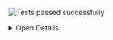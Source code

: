 ![Tests passed successfully](https://img.shields.io/badge/tests-67%20passed%2C%2012%20skipped-success)

<details><summary>Open Details</summary>
<p>

## ✅ <a id='user-content-r0' href='#r0'>fixtures/external/SilentNotes.trx</a>
|Total|Passed|Failed|Skipped|Time|
|---:|---:|---:|---:|---:|
|79|67✔️|-|12✖️|1s|

<details><summary>Open Suit Details</summary>
<p>
|Test suite|Passed|Failed|Skipped|Time|
|:---|---:|---:|---:|---:|
|[VanillaCloudStorageClientTest.CloudStorageCredentialsTest](#r0s0)|6✔️|-|-|30ms|
|[VanillaCloudStorageClientTest.CloudStorageProviders.DropboxCloudStorageClientTest](#r0s1)|2✔️|-|3✖️|101ms|
|[VanillaCloudStorageClientTest.CloudStorageProviders.FtpCloudStorageClientTest](#r0s2)|4✔️|-|3✖️|166ms|
|[VanillaCloudStorageClientTest.CloudStorageProviders.GmxCloudStorageClientTest](#r0s3)|2✔️|-|-|7ms|
|[VanillaCloudStorageClientTest.CloudStorageProviders.GoogleCloudStorageClientTest](#r0s4)|1✔️|-|3✖️|40ms|
|[VanillaCloudStorageClientTest.CloudStorageProviders.OnedriveCloudStorageClientTest](#r0s5)|1✔️|-|3✖️|15ms|
|[VanillaCloudStorageClientTest.CloudStorageProviders.WebdavCloudStorageClientTest](#r0s6)|5✔️|-|-|16ms|
|[VanillaCloudStorageClientTest.CloudStorageTokenTest](#r0s7)|9✔️|-|-|0ms|
|[VanillaCloudStorageClientTest.OAuth2.AuthorizationResponseErrorTest](#r0s8)|3✔️|-|-|3ms|
|[VanillaCloudStorageClientTest.OAuth2.OAuth2UtilsTest](#r0s9)|9✔️|-|-|12ms|
|[VanillaCloudStorageClientTest.OAuth2CloudStorageClientTest](#r0s10)|5✔️|-|-|13ms|
|[VanillaCloudStorageClientTest.SecureStringExtensionsTest](#r0s11)|7✔️|-|-|0ms|
|[VanillaCloudStorageClientTest.SerializeableCloudStorageCredentialsTest](#r0s12)|13✔️|-|-|43ms|

</p>
</details>


<details><summary>Open Tests Detail</summary>
<p>

#### ✔️ <a id='user-content-r0s0' href='#r0s0'>VanillaCloudStorageClientTest.CloudStorageCredentialsTest</a>
```
✅ AreEqualWorksWithDifferentPassword
✅ AreEqualWorksWithSameContent
✅ CorrectlyConvertsSecureStringToString
✅ CorrectlyConvertsStringToSecureString
✅ ValidateAcceptsValidCredentials
✅ ValidateRejectsInvalidCredentials
```
### ✔️ <a id="user-content-r0s1" href="#r0s1">VanillaCloudStorageClientTest.CloudStorageProviders.DropboxCloudStorageClientTest</a>
```
✅ FileLifecycleWorks
⚪ ReallyDoFetchToken
⚪ ReallyDoOpenAuthorizationPageInBrowser
⚪ ReallyDoRefreshToken
✅ ThrowsAccessDeniedExceptionWithInvalidToken
```
### ✔️ <a id="user-content-r0s2" href="#r0s2">VanillaCloudStorageClientTest.CloudStorageProviders.FtpCloudStorageClientTest</a>
```
✅ FileLifecycleWorks
✅ SanitizeCredentials_ChangesInvalidPrefix
✅ SecureSslConnectionWorks
✅ ThrowsWithHttpInsteadOfFtp
⚪ ThrowsWithInvalidPassword
⚪ ThrowsWithInvalidUrl
⚪ ThrowsWithInvalidUsername
```
### ✔️ <a id="user-content-r0s3" href="#r0s3">VanillaCloudStorageClientTest.CloudStorageProviders.GmxCloudStorageClientTest</a>
```
✅ ChoosesCorrectUrlForGmxComEmail
✅ ChoosesCorrectUrlForGmxNetEmail
```
### ✔️ <a id="user-content-r0s4" href="#r0s4">VanillaCloudStorageClientTest.CloudStorageProviders.GoogleCloudStorageClientTest</a>
```
✅ FileLifecycleWorks
⚪ ReallyDoFetchToken
⚪ ReallyDoOpenAuthorizationPageInBrowser
⚪ ReallyDoRefreshToken
```
### ✔️ <a id="user-content-r0s5" href="#r0s5">VanillaCloudStorageClientTest.CloudStorageProviders.OnedriveCloudStorageClientTest</a>
```
✅ FileLifecycleWorks
⚪ ReallyDoFetchToken
⚪ ReallyDoOpenAuthorizationPageInBrowser
⚪ ReallyDoRefreshToken
```
### ✔️ <a id="user-content-r0s6" href="#r0s6">VanillaCloudStorageClientTest.CloudStorageProviders.WebdavCloudStorageClientTest</a>
```
✅ FileLifecycleWorks
✅ ParseGmxWebdavResponseCorrectly
✅ ParseStratoWebdavResponseCorrectly
✅ ThrowsWithInvalidPath
✅ ThrowsWithInvalidUsername
```
### ✔️ <a id="user-content-r0s7" href="#r0s7">VanillaCloudStorageClientTest.CloudStorageTokenTest</a>
```
✅ AreEqualWorksWithNullDate
✅ AreEqualWorksWithSameContent
✅ NeedsRefreshReturnsFalseForTokenFlow
✅ NeedsRefreshReturnsFalseIfNotExpired
✅ NeedsRefreshReturnsTrueIfExpired
✅ NeedsRefreshReturnsTrueIfNoExpirationDate
✅ SetExpiryDateBySecondsWorks
✅ SetExpiryDateBySecondsWorksWithNull
✅ SetExpiryDateBySecondsWorksWithVeryShortPeriod
```
### ✔️ <a id="user-content-r0s8" href="#r0s8">VanillaCloudStorageClientTest.OAuth2.AuthorizationResponseErrorTest</a>
```
✅ ParsesAllErrorCodesCorrectly
✅ ParsesNullErrorCodeCorrectly
✅ ParsesUnknownErrorCodeCorrectly
```
### ✔️ <a id="user-content-r0s9" href="#r0s9">VanillaCloudStorageClientTest.OAuth2.OAuth2UtilsTest</a>
```
✅ BuildAuthorizationRequestUrlEscapesParameters
✅ BuildAuthorizationRequestUrlLeavesOutOptionalParameters
✅ BuildAuthorizationRequestUrlThrowsWithMissingRedirectUrlForTokenFlow
✅ BuildAuthorizationRequestUrlUsesAllParameters
✅ BuildAuthorizationRequestUrlUsesCodeVerifier
✅ ParseRealWorldDropboxRejectResponse
✅ ParseRealWorldDropboxSuccessResponse
✅ ParseRealWorldGoogleRejectResponse
✅ ParseRealWorldGoogleSuccessResponse
```
### ✔️ <a id="user-content-r0s10" href="#r0s10">VanillaCloudStorageClientTest.OAuth2CloudStorageClientTest</a>
```
✅ BuildOAuth2AuthorizationRequestUrlWorks
✅ FetchTokenCanInterpretGoogleResponse
✅ FetchTokenReturnsNullForDeniedAccess
✅ FetchTokenThrowsWithWrongState
✅ RefreshTokenCanInterpretGoogleResponse
```
### ✔️ <a id="user-content-r0s11" href="#r0s11">VanillaCloudStorageClientTest.SecureStringExtensionsTest</a>
```
✅ AreEqualsWorksCorrectly
✅ CorrectlyConvertsSecureStringToString
✅ CorrectlyConvertsSecureStringToUnicodeBytes
✅ CorrectlyConvertsSecureStringToUtf8Bytes
✅ CorrectlyConvertsStringToSecureString
✅ CorrectlyConvertsUnicodeBytesToSecureString
✅ CorrectlyConvertsUtf8BytesToSecureString
```
### ✔️ <a id="user-content-r0s12" href="#r0s12">VanillaCloudStorageClientTest.SerializeableCloudStorageCredentialsTest</a>
```
✅ DecryptAfterDesrializationCanReadAllPropertiesBack
✅ DecryptAfterDesrializationRespectsNullProperties
✅ EncryptBeforeSerializationProtectsAllNecessaryProperties
✅ EncryptBeforeSerializationRespectsNullProperties
✅ SerializedDatacontractCanBeReadBack
✅ SerializedDatacontractDoesNotContainNullProperties
✅ SerializedDatacontractDoesNotContainPlaintextData
✅ SerializedJsonCanBeReadBack
✅ SerializedJsonDoesNotContainNullProperties
✅ SerializedJsonDoesNotContainPlaintextData
✅ SerializedXmlCanBeReadBack
✅ SerializedXmlDoesNotContainNullProperties
✅ SerializedXmlDoesNotContainPlaintextData
```

</p>
</details>


</p>
</details>
